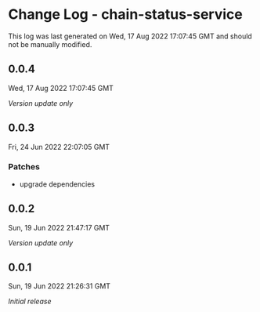 # Change Log - chain-status-service

This log was last generated on Wed, 17 Aug 2022 17:07:45 GMT and should not be manually modified.

## 0.0.4
Wed, 17 Aug 2022 17:07:45 GMT

_Version update only_

## 0.0.3
Fri, 24 Jun 2022 22:07:05 GMT

### Patches

- upgrade dependencies

## 0.0.2
Sun, 19 Jun 2022 21:47:17 GMT

_Version update only_

## 0.0.1
Sun, 19 Jun 2022 21:26:31 GMT

_Initial release_

